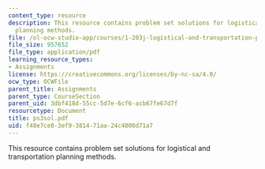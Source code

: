 ```yaml
---
content_type: resource
description: This resource contains problem set solutions for logistical and transportation
  planning methods.
file: /ol-ocw-studio-app/courses/1-203j-logistical-and-transportation-planning-methods-fall-2006/f48e7ce03ef9381471aa24c4000d71a7_ps3sol.pdf
file_size: 957652
file_type: application/pdf
learning_resource_types:
- Assignments
license: https://creativecommons.org/licenses/by-nc-sa/4.0/
ocw_type: OCWFile
parent_title: Assignments
parent_type: CourseSection
parent_uid: 3dbf418d-55cc-5d7e-6cf6-acb67fe67d7f
resourcetype: Document
title: ps3sol.pdf
uid: f48e7ce0-3ef9-3814-71aa-24c4000d71a7
---
```

This resource contains problem set solutions for logistical and transportation planning methods.